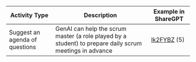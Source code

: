 | Activity Type                        | Description                                                                                                    | Example in ShareGPT                            |
|--------------------------------------|----------------------------------------------------------------------------------------------------------------|------------------------------------------------|
| Suggest an agenda of questions        | GenAI can help the scrum master (a role played by a student) to prepare daily scrum meetings in advance        | [Ik2FYBZ](https://sharegpt.com/c/Ik2FYBZ) (5)   |
